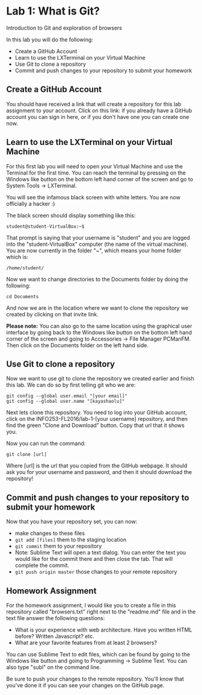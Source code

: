 # Lab 1: What is Git?
Introduction to Git and exploration of browsers

In this lab you will do the following:
 - Create a GitHub Account
 - Learn to use the LXTerminal on your Virtual Machine
 - Use Git to clone a repository
 - Commit and push changes to your repository to submit your homework

## Create a GitHub Account
You should have received a link that will create a repository for this lab assignment to your account. Click on this link: if you already have a GitHub account you can sign in here, or if you don't have one you can create one now.


## Learn to use the LXTerminal on your Virtual Machine
For this first lab you will need to open your Virtual Machine and use the Terminal for the first time. You can reach the terminal by pressing on the Windows like button on the bottom left hand corner of the screen and go to System Tools -> LXTerminal.

You will see the infamous black screen with white letters. You are now officially a hacker :)

The black screen should display something like this:

```
student@student-VirtualBox:~$
```

That prompt is saying that your username is "student" and you are logged into the "student-VirtualBox" computer (the name of the virtual machine). You are now currently in the folder "~", which means your home folder which is:

```
/home/student/
```


Now we want to change directories to the Documents folder by doing the following:

```
cd Documents
```

And now we are in the location where we want to clone the repository we created by clicking on that invite link.

**Please note:** You can also go to the same location using the graphical user interface by going back to the Windows like button on the bottom left hand corner of the screen and going to Accessories -> File Manager PCManFM. Then click on the Documents folder on the left hand side.


## Use Git to clone a repository
Now we want to use git to clone the repository we created earlier and finish this lab. We can do so by first telling git who we are:

```
git config --global user.email "[your email]"
git config --global user.name "[kayashaolu]"
```

Next lets clone this repository. You need to log into your GitHub account, click on the INFO253-FL2016/lab-1-[your username] repository, and then find the green "Clone and Download" button. Copy that url that it shows you.

Now you can run the command:

```
git clone [url]
```

Where [url] is the url that you copied from the GitHub webpage. It should ask you for your username and password, and then it should download the repository!

## Commit and push changes to your repository to submit your homework

Now that you have your repository set, you can now: 
 - make changes to these files
 - ```git add [files]``` them to the staging location
 - ```git commit``` them to your repository
  - Note: Sublime Text will open a text dialog. You can enter the text you would like for the commit there and then close the tab. That will complete the commit.
 - ```git push origin master``` those changes to your remote repository


## Homework Assignment
For the homework assignment, I would like you to create a file in this repository called "browsers.txt" right next to the "readme.md" file and in the text file answer the following questions:

 - What is your experience with web architecture. Have you written HTML before? Written Javascript? etc.
 - What are your favorite features from at least 2 browsers?

You can use Sublime Text to edit files, which can be found by going to the Windows like button and going to Programming -> Sublime Text. You can also type "subl" on the command line. 

Be sure to push your changes to the remote repository. You'll know that you've done it if you can see your changes on the GitHub page.
